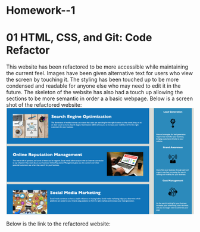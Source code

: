 # Homework--1

# 01 HTML, CSS, and Git: Code Refactor
This website has been refactored to be more accessible while maintaining the current feel. Images have been given alternative text for users who view the screen by touching it.
The styling has been touched up to be more condensed and readable for anyone else who may need to edit it in the future.
The skeleton of the website has also had a touch up allowing the sections to be more semantic in order a a basic webpage.
Below is a screen shot of the refactored website:
![The finished refactored website](assets/images/Screenshot.png)


Below is the link to the refactored website:
